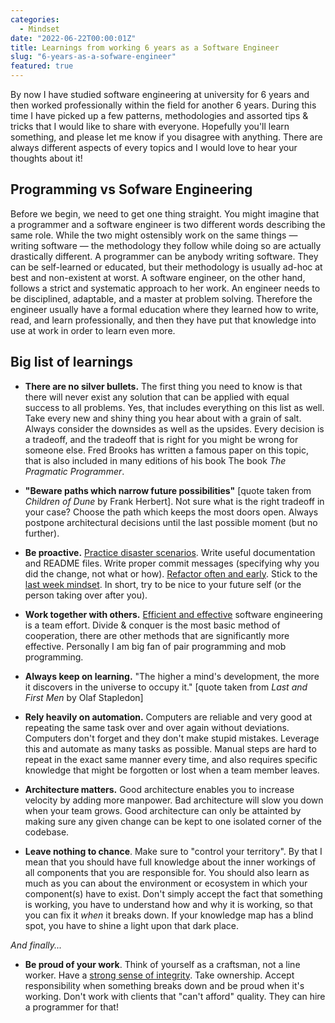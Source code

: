 ```yaml
---
categories:
  - Mindset
date: "2022-06-22T00:00:01Z"
title: Learnings from working 6 years as a Software Engineer
slug: "6-years-as-a-sofware-engineer"
featured: true
---
```


By now I have studied software engineering at university for 6 years and then worked professionally within the field for another 6 years. During this time I have picked up a few patterns, methodologies and assorted tips & tricks that I would like to share with everyone. Hopefully you'll learn something, and please let me know if you disagree with anything. There are always different aspects of every topics and I would love to hear your thoughts about it!

## Programming vs Sofware Engineering

Before we begin, we need to get one thing straight. You might imagine that a programmer and a software engineer is two different words describing the same role. While the two might ostensibly work on the same things &mdash; writing software &mdash; the methodology they follow while doing so are actually drastically different. A programmer can be anybody writing software. They can be self-learned or educated, but their methodology is usually ad-hoc at best and non-existent at worst. A software engineer, on the other hand, follows a strict and systematic approach to her work. An engineer needs to be disciplined, adaptable, and a master at problem solving. Therefore the engineer usually have a formal education where they learned how to write, read, and learn professionally, and then they have put that knowledge into use at work in order to learn even more. 

## Big list of learnings

- **There are no silver bullets.** The first thing you need to know is that there will never exist any solution that can be applied with equal success to all problems. Yes, that includes everything on this list as well. Take every new and shiny thing you hear about with a grain of salt. Always consider the downsides as well as the upsides. Every decision is a tradeoff, and the tradeoff that is right for you might be wrong for someone else. Fred Brooks has written a famous paper on this topic, that is also included in many editions of his book The book *The Pragmatic Programmer*.

- **"Beware paths which narrow future possibilities"** [quote taken from *Children of Dune* by Frank Herbert]. Not sure what is the right tradeoff in your case? Choose the path which keeps the most doors open. Always postpone architectural decisions until the last possible moment (but no further).

- **Be proactive.** [Practice disaster scenarios](../practice-disaster-scenarios). Write useful documentation and README files. Write proper commit messages (specifying why you did the change, not what or how). [Refactor often and early](../Refactor-Responsibly). Stick to the [last week mindset](../last-week-mindset). In short, try to be nice to your future self (or the person taking over after you). 

- **Work together with others.** [Efficient and effective](../efficiency-vs-effectiveness) software engineering is a team effort. Divide & conquer is the most basic method of cooperation, there are other methods that are significantly more effective. Personally I am big fan of pair programming and mob programming.

- **Always keep on learning.** "The higher a mind's development, the more it discovers in the universe to occupy it." [quote taken from *Last and First Men* by Olaf Stapledon]

- **Rely heavily on automation.** Computers are reliable and very good at repeating the same task over and over again without deviations. Computers don't forget and they don't make stupid mistakes. Leverage this and automate as many tasks as possible. Manual steps are hard to repeat in the exact same manner every time, and also requires specific knowledge that might be forgotten or lost when a team member leaves.

- **Architecture matters.** Good architecture enables you to increase velocity by adding more manpower. Bad architecture will slow you down when your team grows. Good architecture can only be attainted by making sure any given change can be kept to one isolated corner of the codebase.

- **Leave nothing to chance**. Make sure to "control your territory". By that I mean that you should have full knowledge about the inner workings of all components that you are responsible for. You should also learn as much as you can about the environment or ecosystem in which your component(s) have to exist. Don't simply accept the fact that something is working, you have to understand how and why it is working, so that you can fix it *when* it breaks down. If your knowledge map has a blind spot, you have to shine a light upon that dark place.

*And finally...*

- **Be proud of your work**. Think of yourself as a craftsman, not a line worker. Have a [strong sense of integrity](../The-Ethics-of-Software-Engineering). Take ownership. Accept responsibility when something breaks down and be proud when it's working. Don't work with clients that "can't afford" quality. They can hire a programmer for that!
